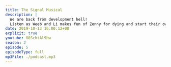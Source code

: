 ```yaml
---
title: The Signal Musical
description: |
  We are back from development hell!
  Listen as Weeb and Li makes fun of Zenny for dying and start their own musical, The Signal Musical! ....or maybe not? 
date: 2019-10-13 16:00:12+00
explicit: true
youtube: 88SchtAl9hw
season: 2
episode: 5
episodeType: full
mp3File: ./podcast.mp3
---
```

